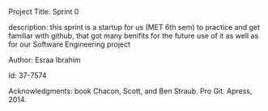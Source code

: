 
Project Title: Sprint 0

description: this sprint is a startup for us (MET 6th sem) to practice and get familiar with github, that got many benifits for the future use of it as well as for our Software Engineering project

Author: Esraa Ibrahim

Id: 37-7574

Acknowledgments: book Chacon, Scott, and Ben Straub. Pro Git. Apress, 2014.